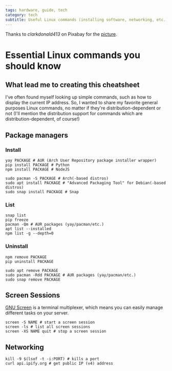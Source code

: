 ```yaml
---
tags: hardware, guide, tech
category: tech
subtitle: Useful Linux commands (installing software, networking, etc.)
---
```


Thanks to *clarkdonald413* on Pixabay for the [picture](https://pixabay.com/photos/linux-code-coding-program-computer-4259595/).

# Essential Linux commands you should know

## What lead me to creating this cheatsheet
I've often found myself looking up simple commands, such as how to display the current IP address.
So, I wanted to share my favorite general purposes Linux commands, no matter if they're distribution-dependent or not (I'll mention the distribution support for commands which are distribution-dependent, of course!)

## Package managers
### Install
    yay PACKAGE # AUR (Arch User Repository package installer wrapper) 
    pip install PACKAGE # Python
    npm install PACKAGE # NodeJS

    sudo pacman -S PACKAGE # Arch(-based distros)
    sudo apt install PACKAGE # "Advanced Packaging Tool" for Debian(-based distros)
    sudo snap install PACKAGE # Snap

### List
    snap list
    pip freeze
    pacman -Qm # AUR packages (yay/pacman/etc.)
    apt list --installed
    npm list -g --depth=0


### Uninstall
    npm remove PACKAGE
    pip uninstall PACKAGE

    sudo apt remove PACKAGE
    sudo pacman -Rdd PACKAGE # AUR packages (yay/pacman/etc.)
    sudo snap remove PACKAGE


## Screen Sessions
[GNU Screen](https://en.wikipedia.org/wiki/GNU_Screen) is a terminal multiplexer, which means you can easily manage different tasks on your server.

    screen -S NAME # start a screen session
    screen -ls # list all screen sessions
    screen -XS NAME quit # stop a screen session

## Networking
    kill -9 $(lsof -t -i:PORT) # kills a port
    curl api.ipify.org # get public IP (v4) address 
